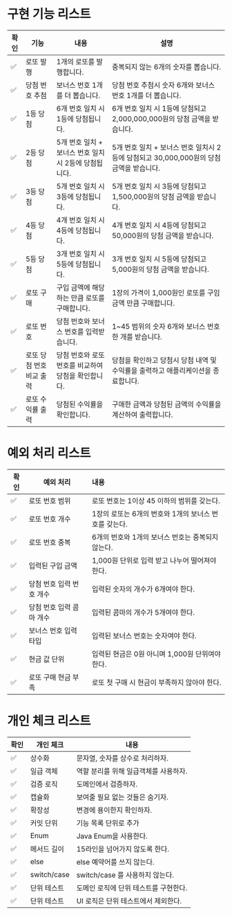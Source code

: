 # 구현 기능 리스트

| 확인  | 기능             | 내용                               | 설명                                                       |
|-----|----------------|----------------------------------|----------------------------------------------------------|
| ✅   | 로또 발행          | 1개의 로또를 발행합니다.                   | 중복되지 않는 6개의 숫자를 뽑습니다.                                    |
| ✅   | 당첨 번호 추첨       | 보너스 번호 1개를 더 뽑습니다.               | 당첨 번호 추첨시 숫자 6개와 보너스 번호 1개를 더 뽑습니다.                      |
| ✅   | 1등 당첨          | 6개 번호 일치 시 1등에 당첨됩니다.            | 6개 번호 일치 시 1등에 당첨되고 2,000,000,000원의 당첨 금액을 받습니다.         |
| ✅   | 2등 당첨          | 5개 번호 일치 + 보너스 번호 일치시 2등에 당첨됩니다. | 5개 번호 일치 + 보너스 번호 일치시 2등에 담첨되고 30,000,000원의 당첨 금액을 받습니다. |
| ✅   | 3등 당첨          | 5개 번호 일치 시 3등에 당첨됩니다.            | 5개 번호 일치 시 3등에 당첨되고 1,500,000원의 당첨 금액을 받습니다.             |
| ✅   | 4등 당첨          | 4개 번호 일치 시 4등에 당첨됩니다.            | 4개 번호 일치 시 4등에 당첨되고 50,000원의 당첨 금액을 받습니다.                |
| ✅   | 5등 당첨          | 3개 번호 일치 시 5등에 당첨됩니다.            | 3개 번호 일치 시 5등에 당첨되고 5,000원의 당첨 금액을 받습니다.                 |
| ✅   | 로또 구매          | 구입 금액에 해당하는 만큼 로또를 구매합니다.        | 1장의 가격이 1,000원인 로또를 구임 금액 만큼 구매합니다.                      |
| ✅   | 로또 번호          | 당첨 번호와 보너스 번호를 입력받습니다.           | 1~45 범위의 숫자 6개와 보너스 번호 한 개를 받습니다.                        |
| ✅   | 로또 당첨 번호 비교 출력 | 당첨 번호와 로또 번호를 비교하여 당첨을 확인합니다.    | 당첨을 확인하고 당첨시 당첨 내역 및 수익률을 출력하고 애플리케이션을 종료합니다.            |
| ✅   | 로또 수익률 출력      | 당첨된 수익률을 확인합니다.                  | 구매한 금액과 당첨된 금액의 수익률을 계산하여 출력합니다.                         |

# 예외 처리 리스트

| 확인  | 예외 처리          | 내용                               |
|-----|----------------|:---------------------------------|
| ✅   | 로또 번호 범위       | 로또 번호는 1이상 45 이하의 범위를 갖는다.       |
| ✅   | 로또 번호 개수       | 1장의 로또는 6개의 번호와 1개의 보너스 번호를 갖는다. |
| ✅   | 로또 번호 중복       | 6개의 번호와 1개의 보너스 번호는 중복되지 않는다.    |
| ✅   | 입력된 구입 금액      | 1,000원 단위로 입력 받고 나누어 떨어져야 한다.    |
| ✅   | 당첨 번호 입력 번호 개수 | 입력된 숫자의 개수가 6개여야 한다.             |
| ✅   | 당첨 번호 입력 콤마 개수 | 입력된 콤마의 개수가 5개여야 한다.             |
| ✅   | 보너스 번호 입력 타입   | 입력된 보너스 번호는 숫자여야 한다.             |
| ✅   | 현금 값 단위        | 입력된 현금은 0원 아니며 1,000원 단위여야 한다.   |
| ✅   | 로또 구매 현금 부족    | 로또 첫 구매 시 현금이 부족하지 않아야 한다.       |

# 개인 체크 리스트

| 확인  | 개인 체크       | 내용                      |
|-----|-------------|-------------------------|
| ✅   | 상수화         | 문자열, 숫자를 상수로 처리하자.      |
| ✅   | 일급 객체       | 역할 분리를 위해 일급객체를 사용하자.   |
| ✅   | 검증 로직       | 도메인에서 검증하자.             |
| ✅   | 캡슐화         | 보여줄 필요 없는 것들은 숨기자.      |
| ✅   | 확장성         | 변경에 용이한지 확인하자.          |
| ✅   | 커밋 단위       | 기능 목록 단위로 추가            |
| ✅   | Enum        | Java Enum을 사용한다.        |
| ✅   | 메서드 길이      | 15라인을 넘어가지 않도록 한다.      |
| ✅   | else        | else 예약어를 쓰지 않는다.       |
| ✅   | switch/case | switch/case 를 사용하지 않는다. |
| ✅   | 단위 테스트      | 도메인 로직에 단위 테스트를 구현한다.   |
| ✅   | 단위 테스트      | UI 로직은 단위 테스트에서 제외한다.   |
